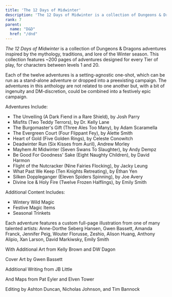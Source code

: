 ```yaml
---
title: 'The 12 Days of Midwinter'
description: 'The 12 Days of Midwinter is a collection of Dungeons & Dragons adventures inspired by the mythology, traditions, and lore of the Winter season. This collection features ~200 pages of adventures designed for every Tier of play, for characters between levels 1 and 20.'
rank: 7
parent:
  name: "D&D"
  href: "/dnd"
---
```


*The 12 Days of Midwinter* is a collection of Dungeons & Dragons adventures inspired by the mythology, traditions, and lore of the Winter season. This collection features ~200 pages of adventures designed for every Tier of play, for characters between levels 1 and 20.

Each of the twelve adventures is a setting-agnostic one-shot, which can be run as a stand-alone adventure or dropped into a preexisting campaign. The adventures in this anthology are not related to one another but, with a bit of ingenuity and DM-discretion, could be combined into a festively epic campaign.

Adventures Include:
- The Unveiling (A Dark Fiend in a Rare Shield), by Josh Parry
- Misfits (Two Teddy Terrors), by Dr. Kelly Lane
- The Burgomaster's Gift (Three Ales Too Many), by Adam Scaramella
- The Evergreen Court (Four Flippant Fey), by Alette Smith
- Heart of Gold (Five Golden Rings), by Celeste Conowitch
- Deadwinter Run (Six Kisses from Auril), Andrew Morley
- Mayhem At Midwinter (Seven Swans To Slaughter), by Andy Dempz
- Be Good For Goodness' Sake (Eight Naughty Children), by David Harmon
- Flight of the Nutcracker (Nine Fairies Flocking), by Jacky Leung
- What Past We Keep (Ten Knights Retreating), by Ethan Yen
- Silken Doppleganger (Eleven Spiders Spinning), by Joe Avery
- Divine Ice & Holy Fire (Twelve Frozen Halflings), by Emily Smith

Additional Content Includes:
- Wintery Wild Magic
- Festive Magic Items
- Seasonal Trinkets

Each adventure features a custom full-page illustration from one of many talented artists: Anne-Dorthe Seberg Hansen, Gwen Bassett, Amanda Franck, Jennifer Peig, Wouter Florusse, Zeshio, Alison Huang, Anthony Alipio, Xan Larson, David Markiwsky, Emily Smith

With Additional Art from Kelly Brown and DW Dagon

Cover Art by Gwen Bassett

Additional Writing from JB Little

And Maps from Pat Eyler and Elven Tower

Editing by Ashton Duncan, Nicholas Johnson, and Tim Bannock
